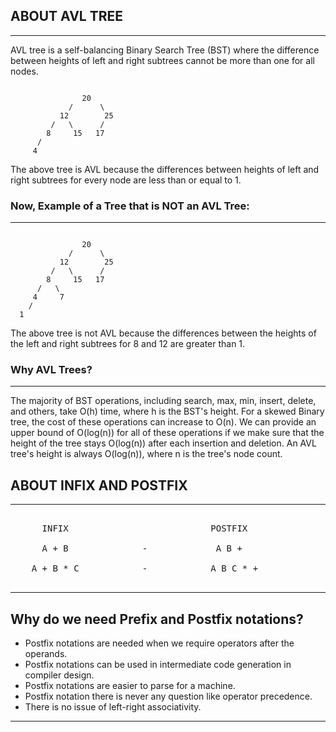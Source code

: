 ## ABOUT AVL TREE

---

AVL tree is a self-balancing Binary Search Tree (BST) where the difference between heights of left and right subtrees cannot be more than one for all nodes.

```

                20
             /      \
           12        25
         /   \      /
        8     15   17
      /
     4
```

The above tree is AVL because the differences between heights of left and right subtrees for every node are less than or equal to 1.

### Now, Example of a Tree that is NOT an AVL Tree:

---

```

                20
             /      \
           12        25
         /   \      /
        8     15   17
      /   \
     4     7
    /
  1
```

The above tree is not AVL because the differences between the heights of the left and right subtrees for 8 and 12 are greater than 1.

### Why AVL Trees?

---

The majority of BST operations, including search, max, min, insert, delete, and others, take O(h) time, where h is the BST's height. For a skewed Binary tree, the cost of these operations can increase to O(n). We can provide an upper bound of O(log(n)) for all of these operations if we make sure that the height of the tree stays O(log(n)) after each insertion and deletion. An AVL tree's height is always O(log(n)), where n is the tree's node count.

## ABOUT INFIX AND POSTFIX

---

<pre>

      INFIX                           POSTFIX

      A + B              -             A B + 

    A + B * C            -            A B C * +

</pre>

---

## Why do we need Prefix and Postfix notations?

- Postfix notations are needed when we require operators after the operands.
- Postfix notations can be used in intermediate code generation in compiler design.
- Postfix notations are easier to parse for a machine.
- Postfix notation there is never any question like operator precedence.
- There is no issue of left-right associativity.

---
